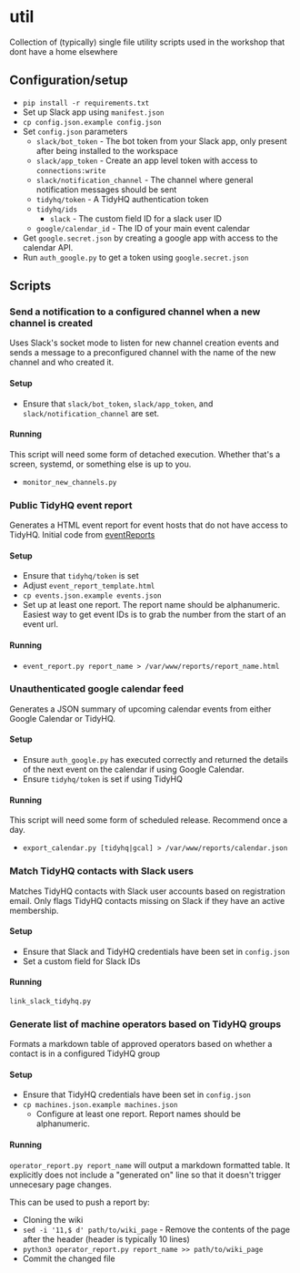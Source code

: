 # util
Collection of (typically) single file utility scripts used in the workshop that dont have a home elsewhere

## Configuration/setup

* `pip install -r requirements.txt`
* Set up Slack app using `manifest.json`
* `cp config.json.example config.json`
* Set `config.json` parameters
  * `slack/bot_token` - The bot token from your Slack app, only present after being installed to the workspace
  * `slack/app_token` - Create an app level token with access to `connections:write`
  * `slack/notification_channel` - The channel where general notification messages should be sent
  * `tidyhq/token` - A TidyHQ authentication token
  * `tidyhq/ids`
    * `slack` - The custom field ID for a slack user ID
  * `google/calendar_id` - The ID of your main event calendar
* Get `google.secret.json` by creating a google app with access to the calendar API.
* Run `auth_google.py` to get a token using `google.secret.json`

## Scripts

### Send a notification to a configured channel when a new channel is created

Uses Slack's socket mode to listen for new channel creation events and sends a message to a preconfigured channel with the name of the new channel and who created it.

#### Setup

* Ensure that `slack/bot_token`, `slack/app_token`, and `slack/notification_channel` are set.

#### Running

This script will need some form of detached execution. Whether that's a screen, systemd, or something else is up to you.

* `monitor_new_channels.py`

### Public TidyHQ event report

Generates a HTML event report for event hosts that do not have access to TidyHQ. Initial code from [eventReports](https://github.com/Perth-Artifactory/eventReports)

#### Setup

* Ensure that `tidyhq/token` is set
* Adjust `event_report_template.html`
* `cp events.json.example events.json`
* Set up at least one report. The report name should be alphanumeric. Easiest way to get event IDs is to grab the number from the start of an event url. 

#### Running

* `event_report.py report_name > /var/www/reports/report_name.html`

### Unauthenticated google calendar feed

Generates a JSON summary of upcoming calendar events from either Google Calendar or TidyHQ.

#### Setup

* Ensure `auth_google.py` has executed correctly and returned the details of the next event on the calendar if using Google Calendar.
* Ensure `tidyhq/token` is set if using TidyHQ

#### Running

This script will need some form of scheduled release. Recommend once a day.

* `export_calendar.py [tidyhq|gcal] > /var/www/reports/calendar.json`

### Match TidyHQ contacts with Slack users

Matches TidyHQ contacts with Slack user accounts based on registration email. Only flags TidyHQ contacts missing on Slack if they have an active membership.

#### Setup

* Ensure that Slack and TidyHQ credentials have been set in `config.json`
* Set a custom field for Slack IDs

#### Running

`link_slack_tidyhq.py`

### Generate list of machine operators based on TidyHQ groups

Formats a markdown table of approved operators based on whether a contact is in a configured TidyHQ group

#### Setup
* Ensure that TidyHQ credentials have been set in `config.json`
* `cp machines.json.example machines.json`
  * Configure at least one report. Report names should be alphanumeric.

#### Running

`operator_report.py report_name` will output a markdown formatted table. It explicitly does not include a "generated on" line so that it doesn't trigger unnecesary page changes.

This can be used to push a report by:

* Cloning the wiki
* `sed -i '11,$ d' path/to/wiki_page` - Remove the contents of the page after the header (header is typically 10 lines)
* `python3 operator_report.py report_name >> path/to/wiki_page`
* Commit the changed file